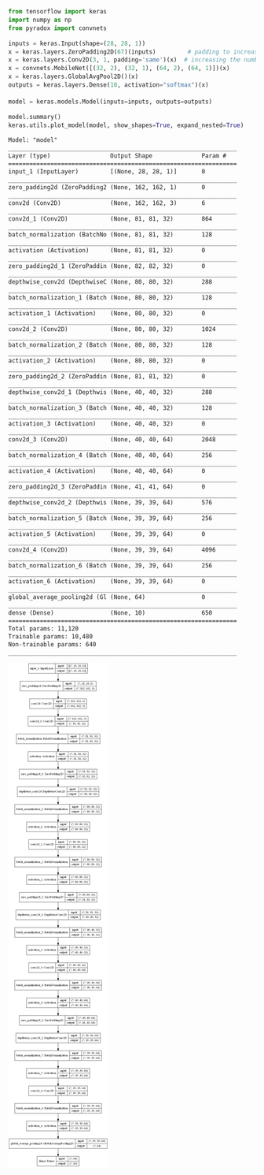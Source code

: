 ```python
from tensorflow import keras
import numpy as np
from pyradox import convnets
```


```python
inputs = keras.Input(shape=(28, 28, 1))
x = keras.layers.ZeroPadding2D(67)(inputs)         # padding to increase dimenstions to 162x162
x = keras.layers.Conv2D(3, 1, padding='same')(x)  # increasing the number of channels to 3
x = convnets.MobileNet([(32, 2), (32, 1), (64, 2), (64, 1)])(x)
x = keras.layers.GlobalAvgPool2D()(x)
outputs = keras.layers.Dense(10, activation="softmax")(x)

model = keras.models.Model(inputs=inputs, outputs=outputs) 
```


```python
model.summary()
keras.utils.plot_model(model, show_shapes=True, expand_nested=True)
```

    Model: "model"
    _________________________________________________________________
    Layer (type)                 Output Shape              Param #   
    =================================================================
    input_1 (InputLayer)         [(None, 28, 28, 1)]       0         
    _________________________________________________________________
    zero_padding2d (ZeroPadding2 (None, 162, 162, 1)       0         
    _________________________________________________________________
    conv2d (Conv2D)              (None, 162, 162, 3)       6         
    _________________________________________________________________
    conv2d_1 (Conv2D)            (None, 81, 81, 32)        864       
    _________________________________________________________________
    batch_normalization (BatchNo (None, 81, 81, 32)        128       
    _________________________________________________________________
    activation (Activation)      (None, 81, 81, 32)        0         
    _________________________________________________________________
    zero_padding2d_1 (ZeroPaddin (None, 82, 82, 32)        0         
    _________________________________________________________________
    depthwise_conv2d (DepthwiseC (None, 80, 80, 32)        288       
    _________________________________________________________________
    batch_normalization_1 (Batch (None, 80, 80, 32)        128       
    _________________________________________________________________
    activation_1 (Activation)    (None, 80, 80, 32)        0         
    _________________________________________________________________
    conv2d_2 (Conv2D)            (None, 80, 80, 32)        1024      
    _________________________________________________________________
    batch_normalization_2 (Batch (None, 80, 80, 32)        128       
    _________________________________________________________________
    activation_2 (Activation)    (None, 80, 80, 32)        0         
    _________________________________________________________________
    zero_padding2d_2 (ZeroPaddin (None, 81, 81, 32)        0         
    _________________________________________________________________
    depthwise_conv2d_1 (Depthwis (None, 40, 40, 32)        288       
    _________________________________________________________________
    batch_normalization_3 (Batch (None, 40, 40, 32)        128       
    _________________________________________________________________
    activation_3 (Activation)    (None, 40, 40, 32)        0         
    _________________________________________________________________
    conv2d_3 (Conv2D)            (None, 40, 40, 64)        2048      
    _________________________________________________________________
    batch_normalization_4 (Batch (None, 40, 40, 64)        256       
    _________________________________________________________________
    activation_4 (Activation)    (None, 40, 40, 64)        0         
    _________________________________________________________________
    zero_padding2d_3 (ZeroPaddin (None, 41, 41, 64)        0         
    _________________________________________________________________
    depthwise_conv2d_2 (Depthwis (None, 39, 39, 64)        576       
    _________________________________________________________________
    batch_normalization_5 (Batch (None, 39, 39, 64)        256       
    _________________________________________________________________
    activation_5 (Activation)    (None, 39, 39, 64)        0         
    _________________________________________________________________
    conv2d_4 (Conv2D)            (None, 39, 39, 64)        4096      
    _________________________________________________________________
    batch_normalization_6 (Batch (None, 39, 39, 64)        256       
    _________________________________________________________________
    activation_6 (Activation)    (None, 39, 39, 64)        0         
    _________________________________________________________________
    global_average_pooling2d (Gl (None, 64)                0         
    _________________________________________________________________
    dense (Dense)                (None, 10)                650       
    =================================================================
    Total params: 11,120
    Trainable params: 10,480
    Non-trainable params: 640
    _________________________________________________________________
    




![png](output_3_1.png)
